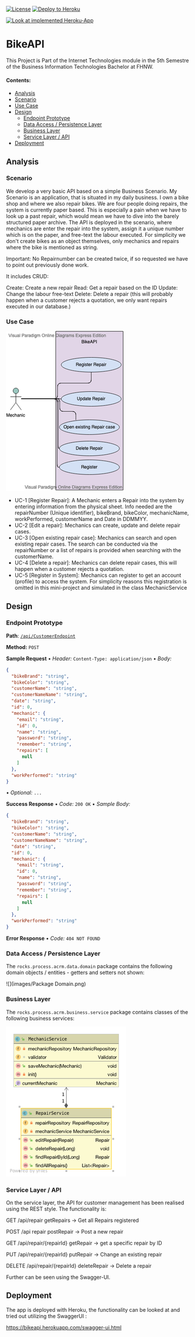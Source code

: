 
[![License](http://img.shields.io/:license-apache-blue.svg)](http://www.apache.org/licenses/LICENSE-2.0.html)
[![Deploy to Heroku]()](https://heroku.com/deploy)

[![Look at implemented Heroku-App](https://i.ibb.co/3zyg2Kf/btn.jpg)](https://bikeapi.herokuapp.com/swagger-ui.html)

# BikeAPI

This Project is Part of the Internet Technologies module in the 5th Semestre of the Business Information Technologies Bachelor at FHNW.

#### Contents:
  - [Analysis](#analysis)
  - [Scenario](#scenario)
  - [Use Case](#use-case)
- [Design](#design)
  - [Endpoint Prototype](#endpoint-prototype)
  - [Data Access / Persistence Layer](#data-access--persistence-layer)
  - [Business Layer](#business-layer)
  - [Service Layer / API](#service-layer--api)
- [Deployment](#deployment)

## Analysis

### Scenario

We develop a very basic API based on a simple Business Scenario. My Scenario is an application, that is situated in my daily business. I own a bike shop and where we also repair bikes. We are four people doing repairs, the system is currently paper based. This is especially a pain when we have to look up a past repair, which would mean we have to dive into the barely structured paper archive. 
The API is deployed in the scenario, where mechanics are enter the repair into the system, assign it a unique number which is on the paper, and free-text the labour executed. For simplicity we don't create bikes as an object themselves, only mechanics and repairs where the bike is mentioned as string.

Important: No Repairnumber can be created twice, if so requested we have to point out previously done work.

It includes CRUD:

Create: Create a new repair Read: Get a repair based on the ID Update: Change the labour free-text Delete: Delete a repair (this will probably happen when a customer rejects a quotation, we only want repairs executed in our database.)


### Use Case
![](images/UCDiag.png)
- UC-1 [Register Repair]: A Mechanic enters a Repair into the system by entering information from the physical sheet. Info needed are the repairNumber (Unique identifier), bikeBrand, bikeColor, mechanicName, workPerformed, customerName and Date in DDMMYY.
- UC-2 [Edit a repair]: Mechanics can create, update and delete repair cases.
- UC-3 [Open existing repair case]: Mechanics can search and open existing repair cases. The search can be conducted via the repairNumber or a list of repairs is provided when searching with the customerName.
- UC-4 [Delete a repair]: Mechanics can delete repair cases, this will happen when a customer rejects a quotation.
- UC-5 [Register in System]: Mechanics can register to get an account (profile) to access the system. For simplicity reasons this registration is omitted in this mini-project and simulated in the class MechanicService

## Design

### Endpoint Prototype
**Path**: [`/api/CustomerEndpoint`](/api/CustomerEndpoint) 

**Method:** `POST`

**Sample Request**  • *Header:* `Content-Type: application/json` • *Body:*

```JSON
{
  "bikeBrand": "string",
  "bikeColor": "string",
  "customerName": "string",
  "customerNameName": "string",
  "date": "string",
  "id": 0,
  "mechanic": {
    "email": "string",
    "id": 0,
    "name": "string",
    "password": "string",
    "remember": "string",
    "repairs": [
      null
    ]
  },
  "workPerformed": "string"
}
```

• *Optional:* `...`
  
**Success Response**  • *Code:* `200 OK` • *Sample Body:*

```JSON
{
  "bikeBrand": "string",
  "bikeColor": "string",
  "customerName": "string",
  "customerNameName": "string",
  "date": "string",
  "id": 0,
  "mechanic": {
    "email": "string",
    "id": 0,
    "name": "string",
    "password": "string",
    "remember": "string",
    "repairs": [
      null
    ]
  },
  "workPerformed": "string"
}
```

**Error Response** • *Code:* `404 NOT FOUND`

### Data Access / Persistence Layer

The `rocks.process.acrm.data.domain` package contains the following domain objects / entities - getters and setters not shown:

![](images/Package Domain.png)



### Business Layer

The `rocks.process.acrm.business.service` package contains classes of the following business services:

![](images/business-serviceCD.png)


### Service Layer / API

On the service layer, the API for customer management has been realised using the REST style. The functionality is:

GET /api/repair getRepairs
-> Get all Repairs registered

POST /api repair postRepair
-> Post a new repair

GET /api/repair/{repairId} getRepair
-> get a specific repair by ID

PUT /api/repair/{repairId} putRepair
-> Change an existing repair

DELETE /api/repair/{repairId} deleteRepair
-> Delete a repair

Further can be seen using the Swagger-UI.

## Deployment

The app is deployed with Heroku, the functionality can be looked at and tried out utilizing the SwaggerUI :

https://bikeapi.herokuapp.com/swagger-ui.html
